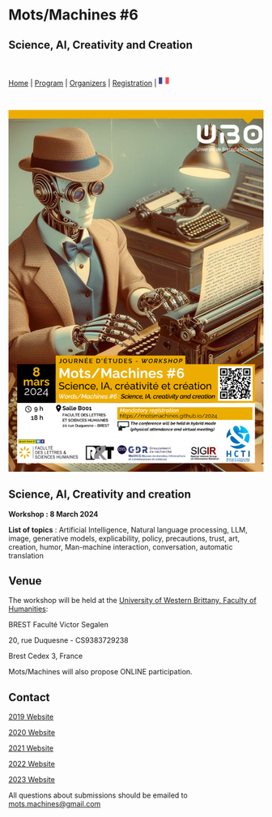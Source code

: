 # Mots/Machines #6
## Science, AI, Creativity and Creation

<br>

[Home](index) | [Program](program) | [Organizers](orga) | [Registration](registration) | [<img src="FR.png" width="20">](../fr)

<br> 

![MM-terminologie](../mots-machines.png)

## Science, AI, Creativity and creation

**Workshop : 8 March 2024**

**List of topics** : 
Artificial Intelligence, Natural language processing, LLM, image, generative models, explicability, policy, precautions, trust, art, creation, humor, Man-machine interaction, conversation, automatic translation

## Venue
The workshop will be held at the [University of Western Brittany, Faculty of Humanities](https://www.univ-brest.fr/UFR-Lettres-et-Sciences-Humaines):

BREST Faculté Victor Segalen

20, rue Duquesne - CS9383729238

Brest Cedex 3, France

Mots/Machines will also propose ONLINE participation.

## Contact

[2019 Website](https://motsmachines.github.io/2019)

[2020 Website](https://motsmachines.github.io/2020)

[2021 Website](https://motsmachines.github.io/2021)

[2022 Website](https://motsmachines.github.io/2022)

[2023 Website](https://motsmachines.github.io/2023)

All questions about submissions should be emailed to [mots.machines@gmail.com](mailto:mots.machines@gmail.com)
